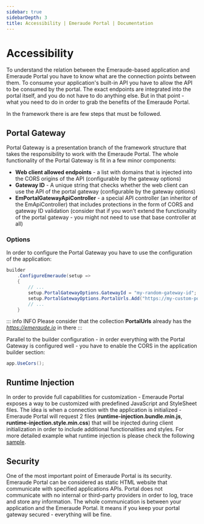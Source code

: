 ```yaml
---
sidebar: true
sidebarDepth: 3
title: Accessibility | Emeraude Portal | Documentation
---
```

# Accessibility

To understand the relation between the Emeraude-based application and Emeraude Portal you have to know what are the 
connection points between them.
To consume your application's built-in API you have to allow the API to be consumed by the portal. The exact endpoints 
are integrated into the portal itself, and you do not have to do anything else. But in that point - what you need to do
in order to grab the benefits of the Emeraude Portal.

In the framework there is are few steps that must be followed.

## Portal Gateway

Portal Gateway is a presentation branch of the framework structure that takes the responsibility to work with the 
Emeraude Portal. The whole functionality of the Portal Gateway is fit in a few minor components:

- **Web client allowed endpoints** - a list with domains that is injected into the CORS origins of the API (configurable by the gateway options)
- **Gateway ID** - A unique string that checks whether the web client can use the API of the portal gateway (configurable by the gateway options)
- **EmPortalGatewayApiController** - a special API controller (an inheritor of the EmApiController) that includes 
protections in the form of CORS and gateway ID validation (consider that if you won't extend the functionality of the 
portal gateway - you might not need to use that base controller at all)

### Options

In order to configure the Portal Gateway you have to use the configuration of the application:

```csharp
builder
    .ConfigureEmeraude(setup =>
    {
        // ...
        setup.PortalGatewayOptions.GatewayId = "my-random-gateway-id"; // We suggest you place here unique and random string in order to be impossible to be guessed
        setup.PortalGatewayOptions.PortalUrls.Add("https://my-custom-portal-domain.com"); // Add that if you need to redirect to a new instance of the portal
        // ...
    }
```

::: info INFO
Please consider that the collection **PortalUrls** already has the *https://emeraude.io* in there
:::

Parallel to the builder configuration - in order everything with the Portal Gateway is configured well - you have to
enable the CORS in the application builder section:

```csharp
app.UseCors();
```

## Runtime Injection

In order to provide full capabilities for customization - Emeraude Portal exposes a way to be customized with predefined
JavaScript and StyleSheet files. The idea is when a connection with the application is initialized - Emeraude Portal will 
request 2 files (**runtime-injection.bundle.min.js**, **runtime-injection.style.min.css**) that will be injected during 
client initialization in order to include additional functionalities and styles.
For more detailed example what runtime injection is please check the following [sample](/code-samples/admin/runtime-injection).

## Security

One of the most important point of Emeraude Portal is its security. Emeraude Portal can be considered as static HTML 
website that communicate with specified applications APIs. Portal does not communicate with no internal or third-party 
providers in order to log, trace and store any information. The whole communication is between your application and the
Emeraude Portal. It means if you keep your portal gateway secured - everything will be fine.